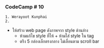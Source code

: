 ### CodeCamp # 10
    1. Werayoot Kunphai
    2. 
- ให้สร้าง web page ดังภาพจาก style ด้านล่าง
    - ห้ามแก้ไข style ที่ให้ + ห้ามใส่ style ใน tag
    - ตรึง 5 กล่องเล็กตรงกลาง ไม่เลื่อนตาม scroll bar
